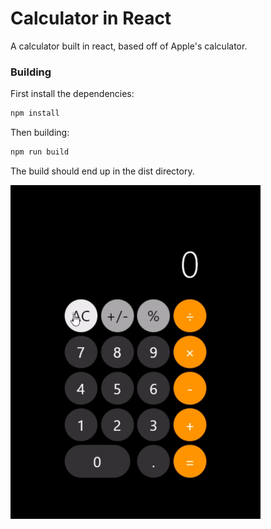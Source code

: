 # Calculator in React

A calculator built in react, based off of Apple's calculator.

### Building

First install the dependencies:
``` bash
npm install
```
Then building:
``` bash
npm run build
```
The build should end up in the dist directory.

<img src="/public/preview.gif" width="400px"/>